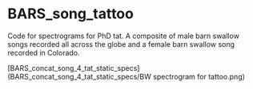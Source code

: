# BARS_song_tattoo
Code for spectrograms for PhD tat. A composite of male barn swallow songs recorded all across the globe and a female barn swallow song recorded in Colorado.

[BARS_concat_song_4_tat_static_specs](BARS_concat_song_4_tat_static_specs/BW spectrogram for tattoo.png)
